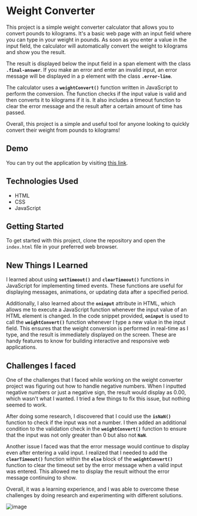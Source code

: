 # Weight Converter

This project is a simple weight converter calculator that allows you to convert pounds to kilograms. It's a basic web page with an input field where you can type in your weight in pounds. As soon as you enter a value in the input field, the calculator will automatically convert the weight to kilograms and show you the result.

The result is displayed below the input field in a span element with the class **`.final-answer`**. If you make an error and enter an invalid input, an error message will be displayed in a p element with the class **`.error-line`**.

The calculator uses a **`weightConvert()`** function written in JavaScript to perform the conversion. The function checks if the input value is valid and then converts it to kilograms if it is. It also includes a timeout function to clear the error message and the result after a certain amount of time has passed.

Overall, this project is a simple and useful tool for anyone looking to quickly convert their weight from pounds to kilograms!

## Demo

You can try out the application by visiting [this link](https://paribhandarkar.github.io/weight-converter/).

## Technologies Used

- HTML
- CSS
- JavaScript

## Getting Started

To get started with this project, clone the repository and open the `index.html` file in your preferred web browser.

## New Things I Learned

I learned about using **`setTimeout()`** and **`clearTimeout()`** functions in JavaScript for implementing timed events. These functions are useful for displaying messages, animations, or updating data after a specified period.

Additionally, I also learned about the **`oninput`** attribute in HTML, which allows me to execute a JavaScript function whenever the input value of an HTML element is changed. In the code snippet provided, **`oninput`** is used to call the **`weightConvert()`** function whenever I type a new value in the input field. This ensures that the weight conversion is performed in real-time as I type, and the result is immediately displayed on the screen. These are handy features to know for building interactive and responsive web applications.

## Challenges I faced

One of the challenges that I faced while working on the weight converter project was figuring out how to handle negative numbers. When I inputted negative numbers or just a negative sign, the result would display as 0.00, which wasn't what I wanted. I tried a few things to fix this issue, but nothing seemed to work.

After doing some research, I discovered that I could use the **`isNaN()`** function to check if the input was not a number. I then added an additional condition to the validation check in the **`weightConvert()`** function to ensure that the input was not only greater than 0 but also not **`NaN`**.

Another issue I faced was that the error message would continue to display even after entering a valid input. I realized that I needed to add the **`clearTimeout()`** function within the **`else`** block of the **`weightConvert()`** function to clear the timeout set by the error message when a valid input was entered. This allowed me to display the result without the error message continuing to show.

Overall, it was a learning experience, and I was able to overcome these challenges by doing research and experimenting with different solutions.

![image](https://github.com/paribhandarkar/weight-converter/assets/76446574/0fdbd1c7-97f8-4577-863e-f94543501302)

